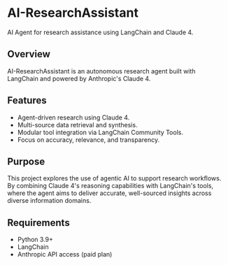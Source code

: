 # AI-ResearchAssistant
AI Agent for research assistance using LangChain and Claude 4.

## Overview
AI-ResearchAssistant is an autonomous research agent built with LangChain and powered by Anthropic's Claude 4.

## Features
- Agent-driven research using Claude 4.
- Multi-source data retrieval and synthesis.
- Modular tool integration via LangChain Community Tools.
- Focus on accuracy, relevance, and transparency.

## Purpose
This project explores the use of agentic AI to support research workflows.<br> 
By combining Claude 4's reasoning capabilities with LangChain's tools, where the agent aims to deliver accurate, well-sourced insights across diverse information domains.

## Requirements
- Python 3.9+
- LangChain
- Anthropic API access (paid plan)
